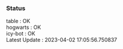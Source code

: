 ### Status


table : OK  
hogwarts : OK  
icy-bot : OK  
Latest Update : 2023-04-02 17:05:56.750837
